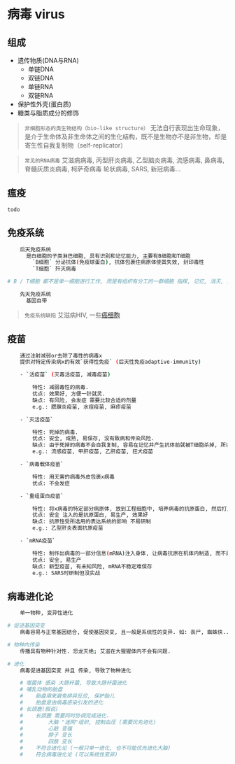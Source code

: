 # 病毒 virus

## 组成

- 遗传物质(DNA与RNA)
  - 单链DNA
  - 双链DNA
  - 单链RNA
  - 双链RNA
- 保护性外壳(蛋白质)
- 糖类与脂质成分的修饰

> `非细胞形态的类生物结构（bio-like structure）` 无法自行表现出生命现象，是介于生命体及非生命体之间的生化结构，既不是生物亦不是非生物，却是寄生性自我复制物（self-replicator）

> `常见的RNA病毒` 艾滋病病毒, 丙型肝炎病毒, 乙型脑炎病毒, 流感病毒, 鼻病毒, 脊髓灰质炎病毒, 柯萨奇病毒 轮状病毒, SARS, 新冠病毒...

## 瘟疫

    todo

## 免疫系统

```bash
    后天免疫系统 
      是白细胞的子类淋巴细胞, 具有识别和记忆能力, 主要有B细胞和T细胞
        `B细胞` 分泌抗体(免疫球蛋白), 抗体包裹住病原体使其失效, 封印毒性
        `T细胞` 歼灭病毒

# B / T细胞 都不是单一细胞进行工作, 而是有组织有分工的一群细胞 指挥, 记忆, 消灭, 封印... 其中记忆细胞最长寿

    先天免疫系统 
      基因自带
```

> `免疫系统缺陷` 艾滋病HIV, 一些[癌细胞](cancer.md)

## 疫苗

```bash
    通过注射减弱or去除了毒性的病毒x
    提供对特定传染病x的有效`获得性免疫` (后天性免疫adaptive-immunity)

    - `活疫苗` (灭毒活疫苗, 减毒疫苗)

        特性: 减弱毒性的病毒.
        优点: 效果好, 方便一针就灵.
        缺点: 有风险, 会发症 需要比较合适的剂量
        e.g.: 腮腺炎疫苗, 水痘疫苗, 麻疹疫苗

    - `灭活疫苗` 

        特性: 死掉的病毒. 
        优点: 安全, 成熟, 易保存, 没有致病和传染风险.
        缺点: 由于死掉的病毒不会自我复制, 容易在记忆并产生抗体前就被T细胞杀掉, 所以通常要打多次
        e.g.: 流感疫苗, 甲肝疫苗, 乙肝疫苗, 狂犬疫苗

    - `病毒载体疫苗`

        特性: 用无害的病毒外皮包裹x病毒
        优点: 不会发症

    - `重组蛋白疫苗`

        特性: 将x病毒的特定部分病原体, 放到工程细胞中, 培养病毒的抗原蛋白, 然后打入人体
        优点: 安全 注入的是抗原蛋白, 易生产, 效果好
        缺点: 抗原性受所选用的表达系统的影响 不易研制
        e.g.: 乙型肝炎表面抗原疫苗

    - `mRNA疫苗`

        特性: 制作出病毒的一部分信息(mRNA)注入身体, 让病毒抗原在机体内制造, 而不是在体外制造后注入体内; 新型疫苗
        优点: 安全, 易生产
        缺点: 新型疫苗, 有未知风险, mRNA不稳定难保存
        e.g.: SARS时研制但没实战

```

## 病毒进化论

```bash
    单一物种, 变异性进化

# 促进基因突变
    病毒容易与正常基因结合, 促使基因突变, 且一般是系统性的变异. 如: 丧尸, 蜘蛛侠...

# 物种内传染
    传播具有物种针对性. 恐龙灭绝; 艾滋在大猩猩体内不会有问题.

# 进化
    病毒促进基因突变 并且 传染, 导致了物种进化

    # 噬菌体 感染 大肠杆菌, 导致大肠杆菌进化
    # 哺乳动物的胎盘
    #    胎盘用来避免排异反应, 保护胎儿
    #    胎盘是由病毒感染引发的进化
    # 长颈鹿(假说)
    #    长颈鹿 需要同时协调完成进化.
    #        大脑 "迷网"组织, 控制血压 (需要优先进化)
    #        心脏 变强
    #        脖子 变长
    #        四肢 变长
    #    不符合进化论 (一般只单一进化, 也不可能优先进化大脑)
    #    符合病毒进化论 (可以系统性变异)
```
